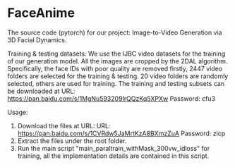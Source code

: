 # FaceAnime
The source code (pytorch) for our project: Image-to-Video Generation via 3D Facial Dynamics. 

Training & testing datasets:
We use the IJBC video datasets for the training of our generation model. All the images are cropped by the 2DAL algorithm. 
Specifically, the face IDs with poor quality are removed firstly, 2447 video folders are selected for the training & testing. 20 video folders are randomly selected, others are used for training. The training and testing subsets can be downloaded at URL: https://pan.baidu.com/s/1MgNu593209IrQQzKq5XPXw  Password: cfu3   


Usage:
1. Download the files at URL: URL: https://pan.baidu.com/s/1CVRdw5JaMrtKzA8BXmzZuA  Password: zlcp
2. Extract the files under the root folder.
3. Run the main script "main_paraltrain_withMask_300vw_idloss" for training, all the implementation details are contained in this script. 
